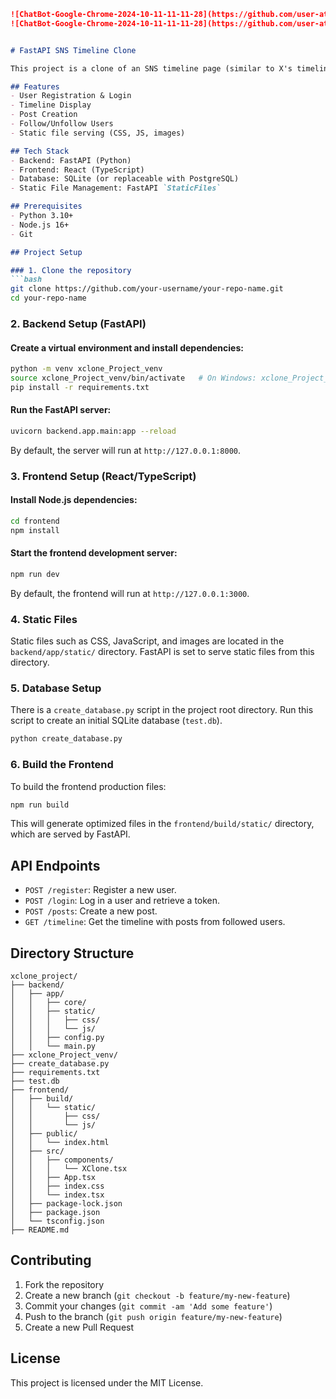 ﻿```markdown
![ChatBot-Google-Chrome-2024-10-11-11-11-28](https://github.com/user-attachments/assets/7a152e46-bc6f-4b7c-a017-10d7cd6ec4db)
![ChatBot-Google-Chrome-2024-10-11-11-11-28](https://github.com/user-attachments/assets/0db346bd-7bd9-4e94-bf32-f726db815dbf)


# FastAPI SNS Timeline Clone

This project is a clone of an SNS timeline page (similar to X's timeline), built with FastAPI for the backend and React/TypeScript for the frontend. It includes features such as user registration, login, post creation, and following functionality.

## Features
- User Registration & Login
- Timeline Display
- Post Creation
- Follow/Unfollow Users
- Static file serving (CSS, JS, images)

## Tech Stack
- Backend: FastAPI (Python)
- Frontend: React (TypeScript)
- Database: SQLite (or replaceable with PostgreSQL)
- Static File Management: FastAPI `StaticFiles`

## Prerequisites
- Python 3.10+
- Node.js 16+
- Git

## Project Setup

### 1. Clone the repository
```bash
git clone https://github.com/your-username/your-repo-name.git
cd your-repo-name
```

### 2. Backend Setup (FastAPI)

#### Create a virtual environment and install dependencies:
```bash
python -m venv xclone_Project_venv
source xclone_Project_venv/bin/activate   # On Windows: xclone_Project_venv\Scripts\activate
pip install -r requirements.txt
```

#### Run the FastAPI server:
```bash
uvicorn backend.app.main:app --reload
```
By default, the server will run at `http://127.0.0.1:8000`.

### 3. Frontend Setup (React/TypeScript)

#### Install Node.js dependencies:
```bash
cd frontend
npm install
```

#### Start the frontend development server:
```bash
npm run dev
```
By default, the frontend will run at `http://127.0.0.1:3000`.

### 4. Static Files

Static files such as CSS, JavaScript, and images are located in the `backend/app/static/` directory. FastAPI is set to serve static files from this directory.

### 5. Database Setup

There is a `create_database.py` script in the project root directory. Run this script to create an initial SQLite database (`test.db`).

```bash
python create_database.py
```

### 6. Build the Frontend

To build the frontend production files:
```bash
npm run build
```
This will generate optimized files in the `frontend/build/static/` directory, which are served by FastAPI.

## API Endpoints

- `POST /register`: Register a new user.
- `POST /login`: Log in a user and retrieve a token.
- `POST /posts`: Create a new post.
- `GET /timeline`: Get the timeline with posts from followed users.

## Directory Structure

```
xclone_project/
├── backend/
│   ├── app/
│   │   ├── core/
│   │   ├── static/
│   │   │   ├── css/
│   │   │   └── js/
│   │   ├── config.py
│   │   └── main.py
├── xclone_Project_venv/
├── create_database.py
├── requirements.txt
├── test.db
├── frontend/
│   ├── build/
│   │   └── static/
│   │       ├── css/
│   │       └── js/
│   ├── public/
│   │   └── index.html
│   ├── src/
│   │   ├── components/
│   │   │   └── XClone.tsx
│   │   ├── App.tsx
│   │   ├── index.css
│   │   └── index.tsx
│   ├── package-lock.json
│   ├── package.json
│   └── tsconfig.json
├── README.md
```

## Contributing

1. Fork the repository
2. Create a new branch (`git checkout -b feature/my-new-feature`)
3. Commit your changes (`git commit -am 'Add some feature'`)
4. Push to the branch (`git push origin feature/my-new-feature`)
5. Create a new Pull Request

## License
This project is licensed under the MIT License.
```

